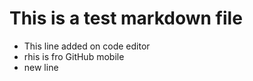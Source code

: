# This is a test markdown file
- This line added on code editor 
- rhis is fro GitHub mobile
- new line